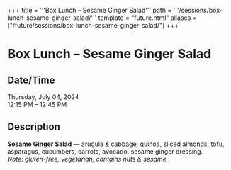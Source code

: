 +++
title = '''Box Lunch – Sesame Ginger Salad'''
path = '''/sessions/box-lunch-sesame-ginger-salad/'''
template = "future.html"
aliases = ["/future/sessions/box-lunch-sesame-ginger-salad/"]
+++

<h1>Box Lunch – Sesame Ginger Salad</h1>

<h2>Date/Time</h2>
<p>Thursday, July 04, 2024<br>
12:15 PM – 12:45 PM</p>
<h2>Description</h2>

<div class="ag87-crtemvc-hsbk"><div class="css-vsf5of"><p class="carina-rte-public-DraftStyleDefault-block"><span style="font-weight: bold;">Sesame Ginger Salad</span> — arugula &amp; cabbage, quinoa, sliced almonds, tofu, asparagus, cucumbers, carrots, avocado, sesame ginger dressing.<br><span style="font-style: italic;">Note: gluten-free, vegetarian, contains nuts &amp; sesame</span></p></div></div>


